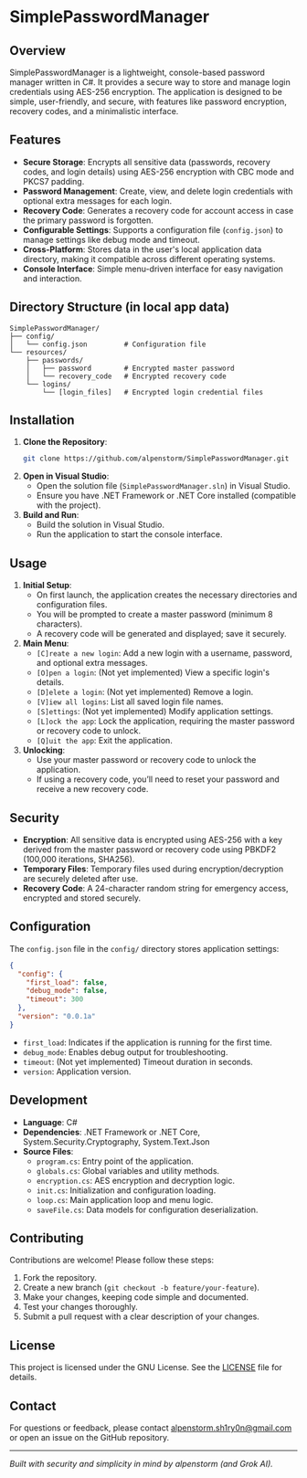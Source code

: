 # SimplePasswordManager

## Overview
SimplePasswordManager is a lightweight, console-based password manager written in C#. It provides a secure way to store and manage login credentials using AES-256 encryption. The application is designed to be simple, user-friendly, and secure, with features like password encryption, recovery codes, and a minimalistic interface.

## Features
- **Secure Storage**: Encrypts all sensitive data (passwords, recovery codes, and login details) using AES-256 encryption with CBC mode and PKCS7 padding.
- **Password Management**: Create, view, and delete login credentials with optional extra messages for each login.
- **Recovery Code**: Generates a recovery code for account access in case the primary password is forgotten.
- **Configurable Settings**: Supports a configuration file (`config.json`) to manage settings like debug mode and timeout.
- **Cross-Platform**: Stores data in the user's local application data directory, making it compatible across different operating systems.
- **Console Interface**: Simple menu-driven interface for easy navigation and interaction.

## Directory Structure (in local app data)
```
SimplePasswordManager/
├── config/
│   └── config.json         # Configuration file
└── resources/
    ├── passwords/
    │   ├── password        # Encrypted master password
    │   └── recovery_code   # Encrypted recovery code
    └── logins/
        └── [login_files]   # Encrypted login credential files
```

## Installation
1. **Clone the Repository**:
   ```bash
   git clone https://github.com/alpenstorm/SimplePasswordManager.git
   ```
2. **Open in Visual Studio**:
   - Open the solution file (`SimplePasswordManager.sln`) in Visual Studio.
   - Ensure you have .NET Framework or .NET Core installed (compatible with the project).
3. **Build and Run**:
   - Build the solution in Visual Studio.
   - Run the application to start the console interface.

## Usage
1. **Initial Setup**:
   - On first launch, the application creates the necessary directories and configuration files.
   - You will be prompted to create a master password (minimum 8 characters).
   - A recovery code will be generated and displayed; save it securely.
2. **Main Menu**:
   - `[C]reate a new login`: Add a new login with a username, password, and optional extra messages.
   - `[O]pen a login`: (Not yet implemented) View a specific login's details.
   - `[D]elete a login`: (Not yet implemented) Remove a login.
   - `[V]iew all logins`: List all saved login file names.
   - `[S]ettings`: (Not yet implemented) Modify application settings.
   - `[L]ock the app`: Lock the application, requiring the master password or recovery code to unlock.
   - `[Q]uit the app`: Exit the application.
3. **Unlocking**:
   - Use your master password or recovery code to unlock the application.
   - If using a recovery code, you’ll need to reset your password and receive a new recovery code.

## Security
- **Encryption**: All sensitive data is encrypted using AES-256 with a key derived from the master password or recovery code using PBKDF2 (100,000 iterations, SHA256).
- **Temporary Files**: Temporary files used during encryption/decryption are securely deleted after use.
- **Recovery Code**: A 24-character random string for emergency access, encrypted and stored securely.

## Configuration
The `config.json` file in the `config/` directory stores application settings:
```json
{
  "config": {
    "first_load": false,
    "debug_mode": false,
    "timeout": 300
  },
  "version": "0.0.1a"
}
```
- `first_load`: Indicates if the application is running for the first time.
- `debug_mode`: Enables debug output for troubleshooting.
- `timeout`: (Not yet implemented) Timeout duration in seconds.
- `version`: Application version.

## Development
- **Language**: C#
- **Dependencies**: .NET Framework or .NET Core, System.Security.Cryptography, System.Text.Json
- **Source Files**:
  - `program.cs`: Entry point of the application.
  - `globals.cs`: Global variables and utility methods.
  - `encryption.cs`: AES encryption and decryption logic.
  - `init.cs`: Initialization and configuration loading.
  - `loop.cs`: Main application loop and menu logic.
  - `saveFile.cs`: Data models for configuration deserialization.

## Contributing
Contributions are welcome! Please follow these steps:
1. Fork the repository.
2. Create a new branch (`git checkout -b feature/your-feature`).
3. Make your changes, keeping code simple and documented.
4. Test your changes thoroughly.
5. Submit a pull request with a clear description of your changes.

## License
This project is licensed under the GNU License. See the [LICENSE](LICENSE) file for details.

## Contact
For questions or feedback, please contact alpenstorm.sh1ry0n@gmail.com or open an issue on the GitHub repository.

---
*Built with security and simplicity in mind by alpenstorm (and Grok AI).*
